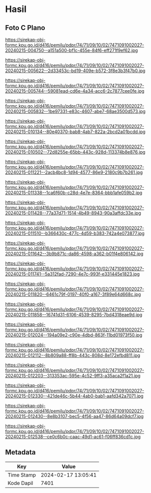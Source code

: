 # Hasil

## Foto C Plano

https://sirekap-obj-formc.kpu.go.id/d416/pemilu/pdpr/74/71/09/10/02/7471091002027-20240215-004750--a151a500-bf1c-455e-84f6-eff271f9ef62.jpg

https://sirekap-obj-formc.kpu.go.id/d416/pemilu/pdpr/74/71/09/10/02/7471091002027-20240215-005622--2d33453c-bd19-409e-b572-3f8e3b3f47b0.jpg

https://sirekap-obj-formc.kpu.go.id/d416/pemilu/pdpr/74/71/09/10/02/7471091002027-20240215-005744--59081ead-cd6e-4a34-acc6-2c7877cee0fe.jpg

https://sirekap-obj-formc.kpu.go.id/d416/pemilu/pdpr/74/71/09/10/02/7471091002027-20240215-005832--1be97331-e83c-4607-abe7-68ae3500d573.jpg

https://sirekap-obj-formc.kpu.go.id/d416/pemilu/pdpr/74/71/09/10/02/7471091002027-20240215-010134--80e40370-bab8-4ab7-822a-2bcd2a01bcdd.jpg

https://sirekap-obj-formc.kpu.go.id/d416/pemilu/pdpr/74/71/09/10/02/7471091002027-20240215-010502--72d8255e-65bb-443c-928d-113374b8e876.jpg

https://sirekap-obj-formc.kpu.go.id/d416/pemilu/pdpr/74/71/09/10/02/7471091002027-20240215-011221--2acb4bc8-1d94-4577-86e9-2180c9b7b261.jpg

https://sirekap-obj-formc.kpu.go.id/d416/pemilu/pdpr/74/71/09/10/02/7471091002027-20240215-011338--1ca6f60b-c28d-4e7e-8364-bbb1afe059b2.jpg

https://sirekap-obj-formc.kpu.go.id/d416/pemilu/pdpr/74/71/09/10/02/7471091002027-20240215-011428--77a37d71-1514-4b49-8943-90a3affdc33e.jpg

https://sirekap-obj-formc.kpu.go.id/d416/pemilu/pdpr/74/71/09/10/02/7471091002027-20240215-011510--b366430c-477c-4d59-b383-742a4e073877.jpg

https://sirekap-obj-formc.kpu.go.id/d416/pemilu/pdpr/74/71/09/10/02/7471091002027-20240215-011642--3b9b871c-da86-4598-a362-b01f4e806142.jpg

https://sirekap-obj-formc.kpu.go.id/d416/pemilu/pdpr/74/71/09/10/02/7471091002027-20240215-011741--5a312fad-7290-4e7c-993f-e331445e1823.jpg

https://sirekap-obj-formc.kpu.go.id/d416/pemilu/pdpr/74/71/09/10/02/7471091002027-20240215-011820--6461c79f-0197-40f0-a167-3f89e64d668c.jpg

https://sirekap-obj-formc.kpu.go.id/d416/pemilu/pdpr/74/71/09/10/02/7471091002027-20240215-011858--16741d31-6106-4539-8295-7bd4318eae9d.jpg

https://sirekap-obj-formc.kpu.go.id/d416/pemilu/pdpr/74/71/09/10/02/7471091002027-20240215-012024--194a09e2-c90e-4dbd-863f-11bd01973f50.jpg

https://sirekap-obj-formc.kpu.go.id/d416/pemilu/pdpr/74/71/09/10/02/7471091002027-20240215-012112--8b809a88-ff8b-443c-808d-8e172efbd811.jpg

https://sirekap-obj-formc.kpu.go.id/d416/pemilu/pdpr/74/71/09/10/02/7471091002027-20240215-012203--313353ac-595e-4c52-9ff3-a35aca2f1a21.jpg

https://sirekap-obj-formc.kpu.go.id/d416/pemilu/pdpr/74/71/09/10/02/7471091002027-20240215-012330--421de46c-5b44-4ab0-bab1-aafd342a7071.jpg

https://sirekap-obj-formc.kpu.go.id/d416/pemilu/pdpr/74/71/09/10/02/7471091002027-20240215-012430--8e8b3107-bec5-4f56-aa47-86d64a09dcf7.jpg

https://sirekap-obj-formc.kpu.go.id/d416/pemilu/pdpr/74/71/09/10/02/7471091002027-20240215-012538--ce0c6b0c-caac-49d1-ac61-f06ff836cd1c.jpg


## Metadata

| Key        | Value               |
| ---------- | ------------------- |
| Time Stamp | 2024-02-17 13:05:41 |
| Kode Dapil | 7401                |



